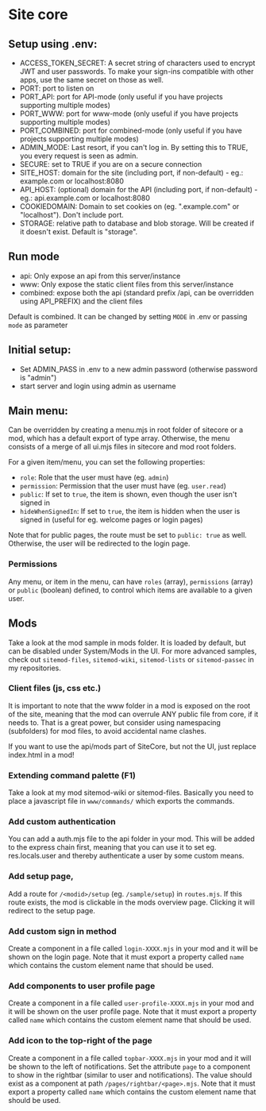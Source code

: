 # Site core

## Setup using .env:

- ACCESS_TOKEN_SECRET: A secret string of characters used to encrypt JWT and user passwords. To make your sign-ins compatible with other apps, use the same secret on those as well.
- PORT: port to listen on
- PORT_API: port for API-mode (only useful if you have projects supporting multiple modes)
- PORT_WWW: port for www-mode (only useful if you have projects supporting multiple modes)
- PORT_COMBINED: port for combined-mode (only useful if you have projects supporting multiple modes)
- ADMIN_MODE: Last resort, if you can't log in. By setting this to TRUE, you every request is seen as admin.
- SECURE: set to TRUE if you are on a secure connection
- SITE_HOST: domain for the site (including port, if non-default) - eg.: example.com or localhost:8080
- API_HOST: (optional) domain for the API (including port, if non-default) - eg.: api.example.com or localhost:8080
- COOKIEDOMAIN: Domain to set cookies on (eg. ".example.com" or "localhost"). Don't include port.
- STORAGE: relative path to database and blob storage. Will be created if it doesn't exist. Default is "storage".

## Run mode

- api: Only expose an api from this server/instance
- www: Only expose the static client files from this server/instance
- combined: expose both the api (standard prefix /api, can be overridden using API_PREFIX) and the client files

Default is combined. It can be changed by setting `MODE` in .env or passing `mode` as parameter

## Initial setup:

- Set ADMIN_PASS in .env to a new admin password (otherwise password is "admin")
- start server and login using admin as username


## Main menu:
Can be overridden by creating a menu.mjs in root folder of sitecore or a mod, which has a default export of type array. Otherwise, the menu consists of a merge of all ui.mjs files in sitecore and mod root folders.

For a given item/menu, you can set the following properties:
- `role`: Role that the user must have (eg. `admin`)
- `permission`: Permission that the user must have (eg. `user.read`)
- `public`: If set to `true`, the item is shown, even though the user isn't signed in
- `hideWhenSignedIn`: If set to `true`, the item is hidden when the user is signed in (useful for eg. welcome pages or login pages)

Note that for public pages, the route must be set to `public: true` as well. Otherwise, the user will be redirected to the login page.

### Permissions

Any menu, or item in the menu, can have `roles` (array), `permissions` (array) or `public` (boolean) defined, to control which items are available to a given user.

## Mods
Take a look at the mod sample in mods folder. It is loaded by default, but can be disabled under System/Mods in the UI. For more advanced samples, check out `sitemod-files`, `sitemod-wiki`, `sitemod-lists` or `sitemod-passec` in my repositories.

### Client files (js, css etc.)
It is important to note that the www folder in a mod is exposed on the root of the site, meaning that the mod can overrule ANY public file from core, if it needs to. That is a great power, but consider using namespacing (subfolders) for mod files, to avoid accidental name clashes.

If you want to use the api/mods part of SiteCore, but not the UI, just replace index.html in a mod!

### Extending command palette (F1)
Take a look at my mod sitemod-wiki or sitemod-files. Basically you need to place a javascript file in `www/commands/` which exports the commands.

### Add custom authentication

You can add a auth.mjs file to the api folder in your mod. This will be added to the express chain first, meaning that you can use it to set eg. res.locals.user and thereby authenticate a user by some custom means.

### Add setup page,

Add a route for `/<modid>/setup` (eg. `/sample/setup`) in `routes.mjs`. If this route exists, the mod is clickable in the mods overview page. Clicking it will redirect to the setup page.

### Add custom sign in method

Create a component in a file called `login-XXXX.mjs` in your mod and it will be shown on the login page. Note that it must export a property called `name` which contains the custom element name that should be used.

### Add components to user profile page

Create a component in a file called `user-profile-XXXX.mjs` in your mod and it will be shown on the user profile page. Note that it must export a property called `name` which contains the custom element name that should be used.

### Add icon to the top-right of the page

Create a component in a file called `topbar-XXXX.mjs` in your mod and it will be shown to the left of notifications. Set the attribute `page` to a component to show in the rightbar (similar to user and notifications). The value should exist as a component at path `/pages/rightbar/<page>.mjs`. Note that it must export a property called `name` which contains the custom element name that should be used.